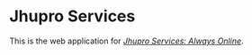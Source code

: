 # Jhupro Services

This is the web application for
[*Jhupro Services: Always Online*](http://jhupro.com/).